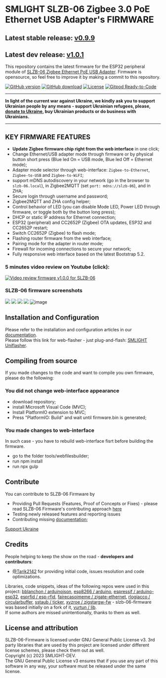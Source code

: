 # SMLIGHT SLZB-06 Zigbee 3.0 PoE Ethernet USB Adapter's FIRMWARE
## Latest stable release: [v0.9.9](https://github.com/smlight-dev/slzb-06-firmware/releases/tag/v0.9.9)
## Latest dev release: [v1.0.1](https://github.com/smlight-dev/slzb-06-firmware/releases/tag/v1.0.1-dev)


This repository contains the latest firmware for the ESP32 peripheral module of [SLZB-06 Zigbee Ethernet PoE USB Adapter](https://smlight.tech/product/slzb-06). Firmware is opensource, so feel free to improve it by making a commit to this repository. 

[![GitHub version](https://img.shields.io/github/release/smlight-dev/slzb-06-firmware.svg)](https://github.com/smlight-dev/slzb-06-firmware/releases)
[![GitHub download](https://img.shields.io/github/downloads/smlight-dev/slzb-06-firmware/total.svg)](https://github.com/smlight-dev/slzb-06-firmware/releases/latest)
[![License](https://img.shields.io/github/license/smlight-dev/slzb-06-firmware.svg)](LICENSE.txt)
[![Gitpod Ready-to-Code](https://img.shields.io/badge/Gitpod-Ready--to--Code-blue?logo=gitpod)](https://github.com/smlight-dev/slzb-06-firmware)

<hr></hr>

**In light of the current war against Ukraine, we kindly ask you to support Ukrainian people by any means - support Ukrainian refugees, please, [donate to Ukraine](https://bank.gov.ua/en/news/all/natsionalniy-bank-vidkriv-spetsrahunok-dlya-zboru-koshtiv-na-potrebi-armiyi), buy Ukrainian products or do business with Ukrainians.**

<hr></hr>



## KEY FIRMWARE FEATURES
- **Update Zigbee firmware chip right from the web interface** in one click;
- Change Ethernet/USB adapter mode through firmware or by physical button short press (Blue led On = USB mode, Blue led Off = Ethernet mode);
- Adapter mode selector through web-interface: `Zigbee-to-Ethernet`, `Zigbee-to-USB` and `Zigbee-to-WiFI`;
- support mDNS autodiscovery in your network (go in the browser to `slzb-06.local`), in Zigbee2MQTT (set `port: mdns://slzb-06`), and in ZHA;
- Secure login through username and password;
- Zigbee2MQTT and ZHA config helper;
- Control behavior of LED (you can disable Mode LED, Power LED through firmware, or toggle both by the button long press);
- DHCP or static IP address for Ethernet connection;
- ESP32 (peripheral) and CC2652P (Zigbee) OTA updates, ESP32  and CC2652P restart;
- Switch CC2652P (Zigbee) to flash mode;
- Flashing router firmware from the web interface;
- Pairing mode for the adapter in router mode;
- Firewall for incoming connections to secure your network;
- Fully responsive web interface based on the latest Bootstrap 5.2.

### 5 minutes video review on Youtube (click):

[![Video review firmware v1.0.0 for SLZB-06](https://github.com/smlight-dev/slzb-06-firmware/blob/main/img/title.jpg)](https://www.youtube.com/watch?v=ps-x_-CQXp0)

### SLZB-06 firmware screenshots
![](https://github.com/smlight-dev/slzb-06-firmware/blob/main/img/0.9.8_1.png)
![](https://github.com/smlight-dev/slzb-06-firmware/blob/main/img/0.9.8_2.png)
![](https://github.com/smlight-dev/slzb-06-firmware/blob/main/img/0.9.8_3.png)
![](https://github.com/smlight-dev/slzb-06-firmware/blob/main/img/0.9.8_4.png)
![image](https://user-images.githubusercontent.com/31830530/230929441-cbba10c7-0f5f-4b3c-aec1-0d66dd088d49.png)

## Installation and Configuration
Please refer to the installation and configuration articles in our [documentation](https://smlight.tech/manual/slzb-06/).  
Please follow this link for web-flasher - just plug-and-flash: [SMLIGHT Uniflasher](https://smlight.tech/manual/slzb-06/flasher/).

## Compiling from source

If you made changes to the code and want to compile you own firmware, please do the following:

### You did not change web-interface appearance
- download repository;
- install Microsoft Visual Code (MVC);
- Install PlatformIO extension to MVC;
- Press "PlatformIO: Build" and wait until firmware.bin is generated;

### You made changes to web-interface

In such case - you have to rebuild web-interface fisrt before building the firmware.
- go to the folder tools/webfilesbuilder;
- run npm install
- run npx gulp


## Contribute

You can contribute to SLZB-06 Firmware by
- Providing Pull Requests (Features, Proof of Concepts or Fixes) - please read SLZB-06 Firmware's contributing approach [here](CONTRIBUTING.md)
- Testing newly released features and reporting issues
- Contributing missing [documentation](https://github.com/smlight-dev/slzb-06-manual);

[Support Ukraine](https://bank.gov.ua/en/news/all/natsionalniy-bank-vidkriv-spetsrahunok-dlya-zboru-koshtiv-na-potrebi-armiyi)


## Credits

People helping to keep the show on the road - **developers and contributors**:
- [@Tarik2142](https://github.com/Tarik2142) for providing initial code, issues resolution and code optimizations.  

Libraries, code snippets, ideas of the following repos were used in this project: [bblanchon / arduinojson](https://github.com/bblanchon/ArduinoJson), [esp8266 / arduino](https://github.com/esp8266/Arduino), [espressif / arduino-esp32](https://github.com/espressif/arduino-esp32), [esprfid / esp-rfid](https://github.com/esprfid/esp-rfid), [fairecasoimeme / zigate-ethernet](https://github.com/fairecasoimeme/ZiGate-Ethernet), [rlogiacco / circularbuffer](https://github.com/rlogiacco/CircularBuffer), [sstaub / ticker](https://github.com/sstaub/Ticker), [xyzroe  / zigstargw-fw](https://github.com/xyzroe/ZigStarGW-FW) - slzb-06-firmware was based initially on a fork of it,  [vurtun / lib](https://github.com/vurtun/lib).  
If some authors are missed unintentionally, thanks to them as well. 


## License and attribution

SLZB-06-Firmware is licensed under GNU General Public License v3.
3rd party libraries that are used by this project are licensed under different license schemes, please check them out as well.  
Copyright (c) 2023 SMLIGHT-DEV.  
The GNU General Public License v3 ensures that if you use any part of this software in any way, your software must be released under the same license.  
